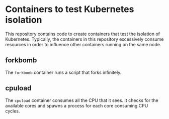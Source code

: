 # Containers to test Kubernetes isolation

This repository contains code to create containers that test the isolation of Kubernetes. Typically, the containers in this repository excessively consume resources in order to influence other containers running on the same node.

## forkbomb

The `forkbomb` container runs a script that forks infinitely.

## cpuload

The `cpuload` container consumes all the CPU that it sees. It checks for the available cores and spawns a process for each core consuming CPU cycles.
